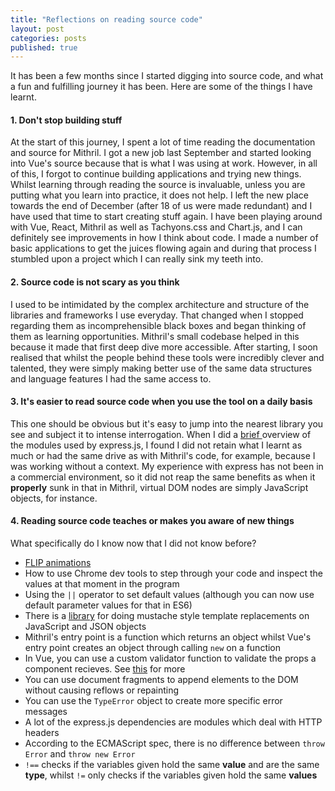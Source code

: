 ```yaml
---
title: "Reflections on reading source code"
layout: post
categories: posts
published: true
---
```


It has been a few months since I started digging into source code, and what a fun and fulfilling journey it has been. Here are some of the things I have learnt.

#### 1. Don't stop building stuff
At the start of this journey, I spent a lot of time reading the documentation and source for Mithril. I got a new job last September and started looking into Vue's source because that is what I was using at work. However, in all of this, I forgot to continue building applications and trying new things. Whilst learning through reading the source is invaluable, unless you are putting what you learn into practice, it does not help. I left the new place towards the end of December (after 18 of us were made redundant) and I have used that time to start creating stuff again. I have been playing around with Vue, React, Mithril as well as Tachyons.css and Chart.js, and I can definitely see improvements in how I think about code. I made a number of basic applications to get the juices flowing again and during that process I stumbled upon a project which I can really sink my teeth into.

#### 2. Source code is not scary as you think
I used to be intimidated by the complex architecture and structure of the libraries and frameworks I use everyday. That changed when I stopped regarding them as incomprehensible black boxes and began thinking of them as learning opportunities. Mithril's small codebase helped in this because it made that first deep dive more accessible. After starting, I soon realised that whilst the people behind these tools were incredibly clever and talented, they were simply making better use of the same data structures and language features I had the same access to. 

#### 3. It's easier to read source code when you use the tool on a daily basis
This one should be obvious but it's easy to jump into the nearest library you see and subject it to intense interrogation. When I did a <a href="{{ site.baseurl }}/posts/under-hood-express">brief </a> overview of the modules used by express.js, I found I did not retain what I learnt as much or had the same drive as with Mithril's code, for example, because I was working without a context. My experience with express has not been in a commercial environment, so it did not reap the same benefits as when it **properly** sunk in that in Mithril, virtual DOM nodes are simply JavaScript objects, for instance. 

#### 4. Reading source code teaches or makes you aware of new things
What specifically do I know now that I did not know before? 
- [FLIP animations](https://aerotwist.com/blog/flip-your-animations/) 
- How to use Chrome dev tools to step through your code and inspect the values at that moment in the program
- Using the `||` operator to set default values (although you can now use default parameter values for that in ES6)
- There is a [library](https://github.com/lightsofapollo/json-templater) for doing mustache style template replacements on JavaScript and JSON objects
- Mithril's entry point is a function which returns an object whilst Vue's entry point creates an object through calling `new` on a function
- In Vue, you can use a custom validator function to validate the props a component recieves. See [this](https://vuejs.org/v2/guide/components.html#Prop-Validation) for more
- You can use document fragments to append elements to the DOM without causing reflows or repainting
- You can use the `TypeError` object to create more specific error messages
- A lot of the express.js dependencies are modules which deal with HTTP headers
- According to the ECMAScript spec, there is no difference between `throw Error` and `throw new Error`
- `!==` checks if the variables given hold the same **value** and are the same **type**, whilst `!=` only checks if the variables given hold the same **values**